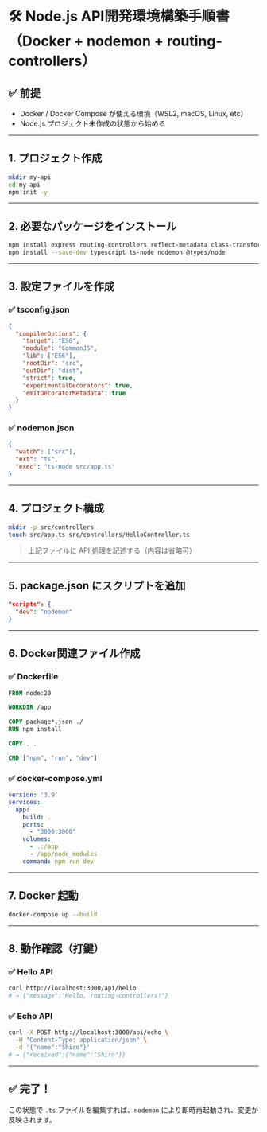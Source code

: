 
# 🛠 Node.js API開発環境構築手順書（Docker + nodemon + routing-controllers）

## ✅ 前提

- Docker / Docker Compose が使える環境（WSL2, macOS, Linux, etc）
- Node.js プロジェクト未作成の状態から始める

---

## 1. プロジェクト作成

```bash
mkdir my-api
cd my-api
npm init -y
```

---

## 2. 必要なパッケージをインストール

```bash
npm install express routing-controllers reflect-metadata class-transformer class-validator
npm install --save-dev typescript ts-node nodemon @types/node
```

---

## 3. 設定ファイルを作成

### ✅ tsconfig.json

```json
{
  "compilerOptions": {
    "target": "ES6",
    "module": "CommonJS",
    "lib": ["ES6"],
    "rootDir": "src",
    "outDir": "dist",
    "strict": true,
    "experimentalDecorators": true,
    "emitDecoratorMetadata": true
  }
}
```

### ✅ nodemon.json

```json
{
  "watch": ["src"],
  "ext": "ts",
  "exec": "ts-node src/app.ts"
}
```

---

## 4. プロジェクト構成

```bash
mkdir -p src/controllers
touch src/app.ts src/controllers/HelloController.ts
```

> 上記ファイルに API 処理を記述する（内容は省略可）

---

## 5. package.json にスクリプトを追加

```json
"scripts": {
  "dev": "nodemon"
}
```

---

## 6. Docker関連ファイル作成

### ✅ Dockerfile

```Dockerfile
FROM node:20

WORKDIR /app

COPY package*.json ./
RUN npm install

COPY . .

CMD ["npm", "run", "dev"]
```

### ✅ docker-compose.yml

```yaml
version: '3.9'
services:
  app:
    build: .
    ports:
      - "3000:3000"
    volumes:
      - .:/app
      - /app/node_modules
    command: npm run dev
```

---

## 7. Docker 起動

```bash
docker-compose up --build
```

---

## 8. 動作確認（打鍵）

### ✅ Hello API

```bash
curl http://localhost:3000/api/hello
# → {"message":"Hello, routing-controllers!"}
```

### ✅ Echo API

```bash
curl -X POST http://localhost:3000/api/echo \
  -H "Content-Type: application/json" \
  -d '{"name":"Shiro"}'
# → {"received":{"name":"Shiro"}}
```

---

## ✅ 完了！

この状態で `.ts` ファイルを編集すれば、`nodemon` により即時再起動され、変更が反映されます。
